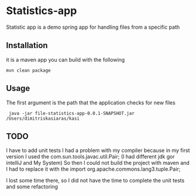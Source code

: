 # Statistics-app

Statistic app is a demo spring app for handling files from a specific path

## Installation
it is a maven app you can build with the following

```
mvn clean package
```

## Usage

The first argument is the path that the application checks for new files
```
 java -jar file-statistics-app-0.0.1-SNAPSHOT.jar /Users/dimitriskasiaras/kasi

```

## TODO
I have to add unit tests
I had a problem with my compiler because in my first version I used the com.sun.tools.javac.util.Pair; (I had different jdk gor intelliJ and My System)
So then I could not build the project with maven and I had to replace it with the import org.apache.commons.lang3.tuple.Pair;

I lost some time there, so I did not have the time to complete the unit tests and some refactoring 
